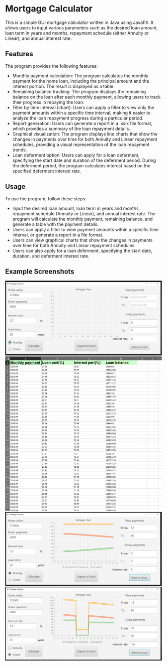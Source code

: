 Mortgage Calculator
===================

This is a simple GUI mortgage calculator written in Java using JavaFX. It allows users to input various parameters such as the desired loan amount, loan term in years and months, repayment schedule (either Annuity or Linear), and annual interest rate.

## Features
The program provides the following features:

- Monthly payment calculation: The program calculates the monthly payment for the home loan, including the principal amount and the interest portion. The result is displayed as a table.
- Remaining balance tracking: The program displays the remaining balance on the loan after each monthly payment, allowing users to track their progress in repaying the loan.
- Filter by time interval (chart): Users can apply a filter to view only the payment amounts within a specific time interval, making it easier to analyze the loan repayment progress during a particular period.
- Report generation: Users can generate a report in a .xslx file format, which provides a summary of the loan repayment details.
- Graphical visualization: The program displays line charts that show the changes in payments over time for both Annuity and Linear repayment schedules, providing a visual representation of the loan repayment trends.
- Loan deferment option: Users can apply for a loan deferment, specifying the start date and duration of the deferment period. During the deferment period, the program calculates interest based on the specified deferment interest rate.

## Usage
To use the program, follow these steps:

- Input the desired loan amount, loan term in years and months, repayment schedule (Annuity or Linear), and annual interest rate.
The program will calculate the monthly payment, remaining balance, and generate a table with the payment details.
- Users can apply a filter to view payment amounts within a specific time interval, or generate a report in a file format.
- Users can view graphical charts that show the changes in payments over time for both Annuity and Linear repayment schedules.
- Users can also apply for a loan deferment, specifying the start date, duration, and deferment interest rate.

## Example Screenshots

![Example 1](screenshots/screen1.png)
![Example 2](screenshots/screen2.png)
![Example 3](screenshots/screen3.png)
![Example 4](screenshots/screen4.png)